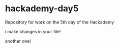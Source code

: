 # hackademy-day5
Repository for work on the 5th day of the Hackademy


i make changes in your file!

another one!
